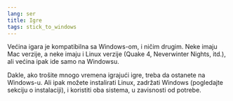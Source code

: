 ```yaml
---
lang: ser
title: Igre
tags: stick_to_windows
---
```


Većina igara je kompatibilna sa Windows-om, i ničim drugim. Neke imaju
Mac verzije, a neke imaju i Linux verzije (Quake 4, 
Neverwinter Nights, itd.), ali većina ipak ide samo na Windowsu.

Dakle, ako trošite mnogo vremena igrajući igre, treba da ostanete
na Windows-u. Ali ipak možete instalirati Linux, zadržati Windows
(pogledajte sekciju o instalaciji), i koristiti oba sistema, u zavisnosti od potrebe.

